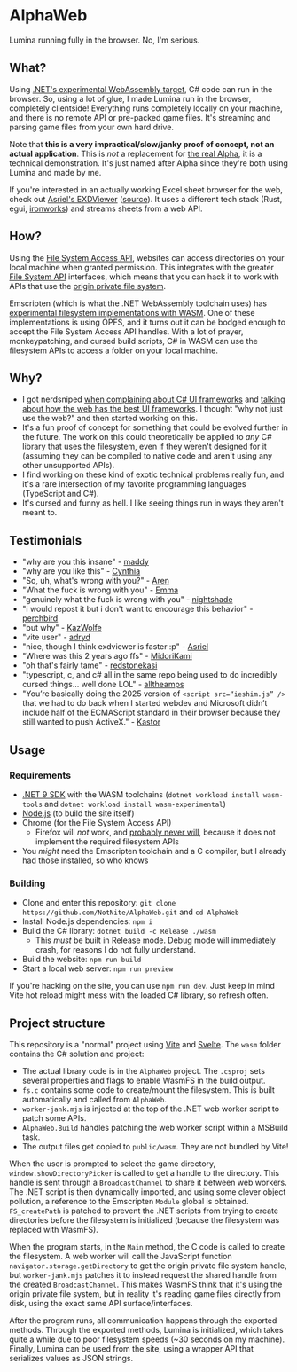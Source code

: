 # AlphaWeb

Lumina running fully in the browser. No, I'm serious.

## What?

Using [.NET's experimental WebAssembly target](https://learn.microsoft.com/en-us/aspnet/core/client-side/dotnet-interop/wasm-browser-app), C# code can run in the browser. So, using a lot of glue, I made Lumina run in the browser, completely clientside! Everything runs completely locally on your machine, and there is no remote API or pre-packed game files. It's streaming and parsing game files from your own hard drive.

Note that **this is a very impractical/slow/janky proof of concept, not an actual application**. This is *not* a replacement for [the real Alpha](https://github.com/NotNite/Alpha), it is a technical demonstration. It's just named after Alpha since they're both using Lumina and made by me.

If you're interested in an actually working Excel sheet browser for the web, check out [Asriel's EXDViewer](https://exd.camora.dev) ([source](https://github.com/WorkingRobot/EXDViewer)). It uses a different tech stack (Rust, egui, [ironworks](https://github.com/ackwell/ironworks)) and streams sheets from a web API.

## How?

Using the [File System Access API](https://wicg.github.io/file-system-access), websites can access directories on your local machine when granted permission. This integrates with the greater [File System API](https://developer.mozilla.org/en-US/docs/Web/API/File_System_API) interfaces, which means that you can hack it to work with APIs that use the [origin private file system](https://developer.mozilla.org/en-US/docs/Web/API/File_System_API#origin_private_file_system).

Emscripten (which is what the .NET WebAssembly toolchain uses) has [experimental filesystem implementations with WASM](https://emscripten.org/docs/api_reference/Filesystem-API.html#new-file-system-wasmfs). One of these implementations is using OPFS, and it turns out it can be bodged enough to accept the File System Access API handles. With a lot of prayer, monkeypatching, and cursed build scripts, C# in WASM can use the filesystem APIs to access a folder on your local machine.

## Why?

- I got nerdsniped [when complaining about C# UI frameworks](https://bsky.app/profile/did:plc:ra3gxl2udc22odfbvcfslcn3/post/3lltt3n3irs2a) and [talking about how the web has the best UI frameworks](https://bsky.app/profile/did:plc:v64k7asq54jpxr3uyoircckd/post/3lltt6zolvs2t). I thought "why not just use the web?" and then started working on this.
- It's a fun proof of concept for something that could be evolved further in the future. The work on this could theoretically be applied to *any* C# library that uses the filesystem, even if they weren't designed for it (assuming they can be compiled to native code and aren't using any other unsupported APIs).
- I find working on these kind of exotic technical problems really fun, and it's a rare intersection of my favorite programming languages (TypeScript and C#).
- It's cursed and funny as hell. I like seeing things run in ways they aren't meant to.

## Testimonials

- "why are you this insane" - [maddy](https://github.com/maddymeows)
- "why are you like this" - [Cynthia](https://github.com/Cynosphere)
- "So, uh, what's wrong with you?" - [Aren](https://github.com/arenmn)
- "What the fuck is wrong with you" - [Emma](https://bsky.app/profile/did:plc:dqibjxtqfn6hydazpetzr2w4)
- "genuinely what the fuck is wrong with you" - [nightshade](https://github.com/snightshade)
- "i would repost it but i don't want to encourage this behavior" - [perchbird](https://bsky.app/profile/did:plc:h63xvhua443ofkl7qbbgqhmh)
- "but why" - [KazWolfe](https://github.com/KazWolfe)
- "vite user" - [adryd](https://adryd.com/)
- "nice, though I think exdviewer is faster :p" - [Asriel](https://github.com/WorkingRobot)
- "Where was this 2 years ago ffs" - [MidoriKami](https://github.com/MidoriKami)
- "oh that's fairly tame" - [redstonekasi](https://github.com/redstonekasi)
- "typescript, c, and c# all in the same repo being used to do incredibly cursed things... well done LOL" - [alltheamps](https://bsky.app/profile/did:plc:w54kz3wro63hhgn3hlsgciji)
- "You’re basically doing the 2025 version of `<script src=“ieshim.js” />` that we had to do back when I started webdev and Microsoft didn’t include half of the ECMAScript standard in their browser because they still wanted to push ActiveX." - [Kastor](https://bsky.app/profile/did:plc:v64k7asq54jpxr3uyoircckd)

## Usage

### Requirements

- [.NET 9 SDK](https://dotnet.microsoft.com/en-us/download/dotnet/9.0) with the WASM toolchains (`dotnet workload install wasm-tools` and `dotnet workload install wasm-experimental`)
- [Node.js](https://nodejs.org) (to build the site itself)
- Chrome (for the File System Access API)
  - Firefox will *not* work, and [probably never will](https://mozilla.github.io/standards-positions#native-file-system), because it does not implement the required filesystem APIs
- You *might* need the Emscripten toolchain and a C compiler, but I already had those installed, so who knows

### Building

- Clone and enter this repository: `git clone https://github.com/NotNite/AlphaWeb.git` and `cd AlphaWeb`
- Install Node.js dependencies: `npm i`
- Build the C# library: `dotnet build -c Release ./wasm`
  - This *must* be built in Release mode. Debug mode will immediately crash, for reasons I do not fully understand.
- Build the website: `npm run build`
- Start a local web server: `npm run preview`

If you're hacking on the site, you can use `npm run dev`. Just keep in mind Vite hot reload might mess with the loaded C# library, so refresh often.

## Project structure

This repository is a "normal" project using [Vite](https://vite.dev) and [Svelte](https://svelte.dev). The `wasm` folder contains the C# solution and project:

- The actual library code is in the `AlphaWeb` project. The `.csproj` sets several properties and flags to enable WasmFS in the build output.
- `fs.c` contains some code to create/mount the filesystem. This is built automatically and called from `AlphaWeb`.
- `worker-jank.mjs` is injected at the top of the .NET web worker script to patch some APIs.
- `AlphaWeb.Build` handles patching the web worker script within a MSBuild task.
- The output files get copied to `public/wasm`. They are not bundled by Vite!

When the user is prompted to select the game directory, `window.showDirectoryPicker` is called to get a handle to the directory. This handle is sent through a `BroadcastChannel` to share it between web workers. The .NET script is then dynamically imported, and using some clever object pollution, a reference to the Emscripten `Module` global is obtained. `FS_createPath` is patched to prevent the .NET scripts from trying to create directories before the filesystem is initialized (because the filesystem was replaced with WasmFS).

When the program starts, in the `Main` method, the C code is called to create the filesystem. A web worker will call the JavaScript function `navigator.storage.getDirectory` to get the origin private file system handle, but `worker-jank.mjs` patches it to instead request the shared handle from the created `BroadcastChannel`. This makes WasmFS think that it's using the origin private file system, but in reality it's reading game files directly from disk, using the exact same API surface/interfaces.

After the program runs, all communication happens through the exported methods. Through the exported methods, Lumina is initialized, which takes quite a while due to poor filesystem speeds (~30 seconds on my machine). Finally, Lumina can be used from the site, using a wrapper API that serializes values as JSON strings.
